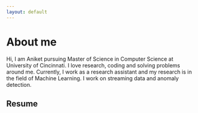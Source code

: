```yaml
---
layout: default
---
```


# About me

Hi, I am Aniket pursuing Master of Science in Computer Science at University of Cincinnati. I love research, coding and solving problems around me. Currently, I work as a research assistant and my research is in the field of Machine Learning. I work on streaming data and anomaly detection.

## Resume
